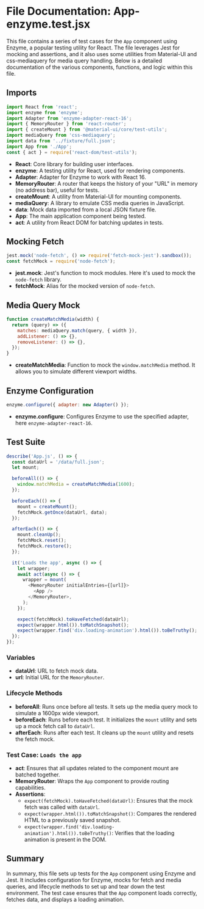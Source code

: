 # File Documentation: App-enzyme.test.jsx

This file contains a series of test cases for the `App` component using Enzyme, a popular testing utility for React. The file leverages Jest for mocking and assertions, and it also uses some utilities from Material-UI and css-mediaquery for media query handling. Below is a detailed documentation of the various components, functions, and logic within this file.

## Imports

```javascript
import React from 'react';
import enzyme from 'enzyme';
import Adapter from 'enzyme-adapter-react-16';
import { MemoryRouter } from 'react-router';
import { createMount } from '@material-ui/core/test-utils';
import mediaQuery from 'css-mediaquery';
import data from '../fixture/full.json';
import App from './App';
const { act } = require('react-dom/test-utils');
```

- **React**: Core library for building user interfaces.
- **enzyme**: A testing utility for React, used for rendering components.
- **Adapter**: Adapter for Enzyme to work with React 16.
- **MemoryRouter**: A router that keeps the history of your "URL" in memory (no address bar), useful for tests.
- **createMount**: A utility from Material-UI for mounting components.
- **mediaQuery**: A library to emulate CSS media queries in JavaScript.
- **data**: Mock data imported from a local JSON fixture file.
- **App**: The main application component being tested.
- **act**: A utility from React DOM for batching updates in tests.

## Mocking Fetch

```javascript
jest.mock('node-fetch', () => require('fetch-mock-jest').sandbox());
const fetchMock = require('node-fetch');
```

- **jest.mock**: Jest's function to mock modules. Here it's used to mock the `node-fetch` library.
- **fetchMock**: Alias for the mocked version of `node-fetch`.

## Media Query Mock

```javascript
function createMatchMedia(width) {
  return (query) => ({
    matches: mediaQuery.match(query, { width }),
    addListener: () => {},
    removeListener: () => {},
  });
}
```

- **createMatchMedia**: Function to mock the `window.matchMedia` method. It allows you to simulate different viewport widths.

## Enzyme Configuration

```javascript
enzyme.configure({ adapter: new Adapter() });
```

- **enzyme.configure**: Configures Enzyme to use the specified adapter, here `enzyme-adapter-react-16`.

## Test Suite

```javascript
describe('App.js', () => {
  const dataUrl = '/data/full.json';
  let mount;

  beforeAll(() => {
    window.matchMedia = createMatchMedia(1600);
  });

  beforeEach(() => {
    mount = createMount();
    fetchMock.getOnce(dataUrl, data);
  });

  afterEach(() => {
    mount.cleanUp();
    fetchMock.reset();
    fetchMock.restore();
  });

  it('Loads the app', async () => {
    let wrapper;
    await act(async () => {
      wrapper = mount(
        <MemoryRouter initialEntries={[url]}>
          <App />
        </MemoryRouter>,
      );
    });

    expect(fetchMock).toHaveFetched(dataUrl);
    expect(wrapper.html()).toMatchSnapshot();
    expect(wrapper.find('div.loading-animation').html()).toBeTruthy();
  });
});
```

### Variables
- **dataUrl**: URL to fetch mock data.
- **url**: Initial URL for the `MemoryRouter`.

### Lifecycle Methods
- **beforeAll**: Runs once before all tests. It sets up the media query mock to simulate a 1600px wide viewport.
- **beforeEach**: Runs before each test. It initializes the `mount` utility and sets up a mock fetch call to `dataUrl`.
- **afterEach**: Runs after each test. It cleans up the `mount` utility and resets the fetch mock.

### Test Case: `Loads the app`
- **act**: Ensures that all updates related to the component mount are batched together.
- **MemoryRouter**: Wraps the `App` component to provide routing capabilities.
- **Assertions**:
  - `expect(fetchMock).toHaveFetched(dataUrl)`: Ensures that the mock fetch was called with `dataUrl`.
  - `expect(wrapper.html()).toMatchSnapshot()`: Compares the rendered HTML to a previously saved snapshot.
  - `expect(wrapper.find('div.loading-animation').html()).toBeTruthy()`: Verifies that the loading animation is present in the DOM.

## Summary

In summary, this file sets up tests for the `App` component using Enzyme and Jest. It includes configuration for Enzyme, mocks for fetch and media queries, and lifecycle methods to set up and tear down the test environment. The test case ensures that the `App` component loads correctly, fetches data, and displays a loading animation.